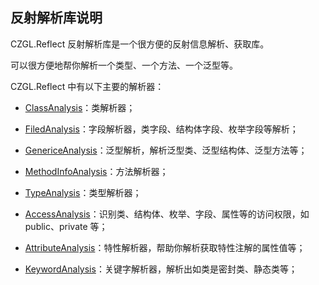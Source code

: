 ## 反射解析库说明

CZGL.Reflect 反射解析库是一个很方便的反射信息解析、获取库。

可以很方便地帮你解析一个类型、一个方法、一个泛型等。

CZGL.Reflect 中有以下主要的解析器：



- [ClassAnalysis](https://api.roslyn.whuanle.cn/api/CZGL.Reflect.ClassAnalysis.html)：类解析器；
- [FiledAnalysis](https://api.roslyn.whuanle.cn/api/CZGL.Reflect.FiledAnalysis.html)：字段解析器，类字段、结构体字段、枚举字段等解析；
- [GenericeAnalysis](https://api.roslyn.whuanle.cn/api/CZGL.Reflect.GenericeAnalysis.html)：泛型解析，解析泛型类、泛型结构体、泛型方法等；
- [MethodInfoAnalysis](https://api.roslyn.whuanle.cn/api/CZGL.Reflect.MethodInfoAnalysis.html)：方法解析器；
- [TypeAnalysis](https://api.roslyn.whuanle.cn/api/CZGL.Reflect.TypeAnalysis.html)：类型解析器；

- [AccessAnalysis](https://api.roslyn.whuanle.cn/api/CZGL.Reflect.Units.AccessAnalysis.html)：识别类、结构体、枚举、字段、属性等的访问权限，如 public、private 等；
- [AttributeAnalysis](https://api.roslyn.whuanle.cn/api/CZGL.Reflect.Units.AttributeAnalysis.html)：特性解析器，帮助你解析获取特性注解的属性值等；
- [KeywordAnalysis](https://api.roslyn.whuanle.cn/api/CZGL.Reflect.Units.KeywordAnalysis.html)：关键字解析器，解析出如类是密封类、静态类等；